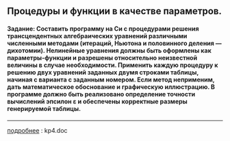## Процедуры и функции в качестве параметров.

####  Задание: Составить программу на Си с процедурами решения трансцендентных алгебраических уравнений различными численными методами (итераций, Ньютона и половинного деления — дихотомии). Нелинейные уравнения должны быть оформлены как параметры-функции и разрешены относительно неизвестной величины в случае необходимости. Применить каждую процедуру к решению двух уравнений заданных двумя строками таблицы, начиная с варианта с заданным номером. Если метод неприменим, дать математическое обоснование и графическую иллюстрацию. В программе должно быть реализовано определение точности вычислений эпсилон ε и обеспечены корректные размеры генерируемой таблицы.
---
[подробнее](kp4.doc) : kp4.doc
